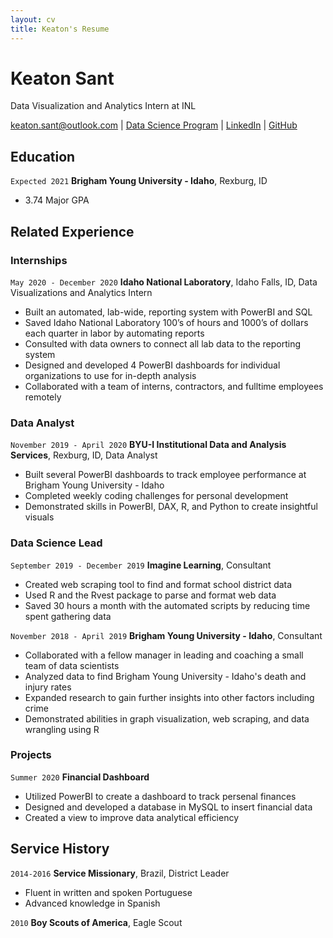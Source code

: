 ```yaml
---
layout: cv
title: Keaton's Resume
---
```

# Keaton Sant
Data Visualization and Analytics Intern at INL

<div id="webaddress">
<a href="keaton.sant@outlook.com">keaton.sant@outlook.com</a>
| <a href="https://byuidatascience.github.io/development.html">Data Science Program</a>
| <a href="https://www.linkedin.com/in/keatonsant/">LinkedIn</a>
| <a href="https://github.com/KeatonJSant?tab=repositories">GitHub</a>
</div>

<!-- https://www.monique.tech/the-art-of-markdown -->

## Education

`Expected 2021`
__Brigham Young University - Idaho__, Rexburg, ID

- 3.74 Major GPA


## Related Experience

### Internships

`May 2020 - December 2020`
__Idaho National Laboratory__, Idaho Falls, ID, Data Visualizations and Analytics Intern

- Built an automated, lab-wide, reporting system with PowerBI and SQL
- Saved Idaho National Laboratory 100’s of hours and 1000’s of dollars each quarter in labor by automating reports
- Consulted with data owners to connect all lab data to the reporting system
- Designed and developed 4 PowerBI dashboards for individual organizations to use for in-depth analysis
-	Collaborated with a team of interns, contractors, and fulltime employees remotely 

### Data Analyst

`November 2019 - April 2020`
__BYU-I Institutional Data and Analysis Services__, Rexburg, ID, Data Analyst

- Built several PowerBI dashboards to track employee performance at Brigham Young University - Idaho
- Completed weekly coding challenges for personal development
- Demonstrated skills in PowerBI, DAX, R, and Python to create insightful visuals

### Data Science Lead

`September 2019 - December 2019`
__Imagine Learning__, Consultant

- Created web scraping tool to find and format school district data
- Used R and the Rvest package to parse and format web data
- Saved 30 hours a month with the automated scripts by reducing time spent gathering data 

`November 2018 - April 2019`
__Brigham Young University - Idaho__, Consultant

- Collaborated with a fellow manager in leading and coaching a small team of data scientists
- Analyzed data to find Brigham Young University - Idaho's death and injury rates 
- Expanded research to gain further insights into other factors including crime
- Demonstrated abilities in graph visualization, web scraping, and data wrangling using R

### Projects

`Summer 2020`
__Financial Dashboard__
- Utilized PowerBI to create a dashboard to track persenal finances
- Designed and developed a database in MySQL to insert financial data
- Created a view to improve data analytical efficiency

## Service History

`2014-2016`
__Service Missionary__, Brazil, District Leader

- Fluent in written and spoken Portuguese
- Advanced knowledge in Spanish

`2010`
__Boy Scouts of America__, Eagle Scout

<!-- ### Footer

Last updated: May 2013 -->


